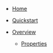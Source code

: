 * [Home](README.md)
* [Quickstart](intro.md)

* [Overview](get_started.md)
   * [Properties](properties_p.md)

